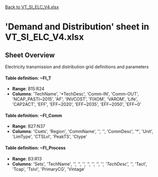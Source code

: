 [Back to VT_SI_ELC_V4.xlsx](README.md)

# 'Demand and Distribution' sheet in VT_SI_ELC_V4.xlsx

## Sheet Overview

Electricity transmission and distribution grid definitions and parameters

#### Table definition: ~FI_T
- **Range**: B15:R24
- **Columns**: 'TechName', '*TechDesc', 'Comm-IN', 'Comm-OUT', 'NCAP_PASTI\~2015', 'AF', 'INVCOST', 'FIXOM', 'VAROM', 'Life', 'CAP2ACT', 'EFF', 'EFF\~2020', 'EFF\~2035', 'EFF\~2050', 'EFF\~0'

#### Table definition: ~FI_Comm
- **Range**: B27:N37
- **Columns**: 'Csets', 'Region', 'CommName', '*', '*', 'CommDesc', '*', 'Unit', 'LimType', 'CTSLvl', 'PeakTS', 'Ctype'

#### Table definition: ~FI_Process
- **Range**: B3:R13
- **Columns**: 'Sets', 'TechName', '*', '*', '*', '*', '*', '*', '*', 'TechDesc', '*', 'Tact', 'Tcap', 'Tslvl', 'PrimaryCG', 'Vintage'

